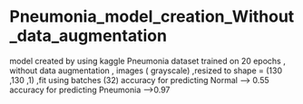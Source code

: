 # Pneumonia_model_creation_Without_data_augmentation

model created by using kaggle Pneumonia dataset
trained on 20 epochs  , without data augmentation , images ( grayscale) ,resized to shape = (130 ,130 ,1) ,fit using batches  (32)
accuracy for predicting Normal --> 0.55
accuracy for predicting Pneumonia -->0.97


